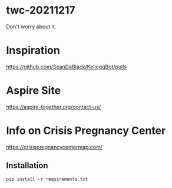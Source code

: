 # twc-20211217
Don't worry about it.

# Inspiration 
https://github.com/SeanDaBlack/KelloggBot/pulls 

# Aspire Site
https://aspire-together.org/contact-us/

# Info on Crisis Pregnancy Center
https://crisispregnancycentermap.com/

## Installation 

```
pip install -r requirements.txt
```
